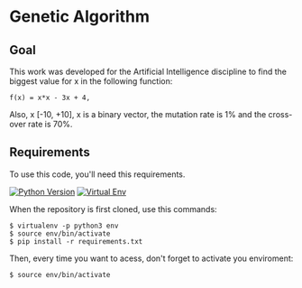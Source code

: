 # Genetic Algorithm

## Goal
This work was developed for the Artificial Intelligence discipline to find the biggest value for x in the following function:

```
f(x) = x*x - 3x + 4,
```

Also, x [-10, +10], x is a binary vector, the mutation rate is 1% and the cross-over rate is 70%.

## Requirements
To use this code, you'll need this requirements.   

[![Python Version](https://img.shields.io/badge/python-3.8.2-green)](https://www.python.org/downloads/release/python-382/)
[![Virtual Env](https://img.shields.io/badge/virtual--env-20.0.32-red)](https://virtualenv.pypa.io/en/latest/)

When the repository is first cloned, use this commands:
```
$ virtualenv -p python3 env
$ source env/bin/activate
$ pip install -r requirements.txt
```

Then, every time you want to acess, don't forget to activate you enviroment:
```
$ source env/bin/activate
```
